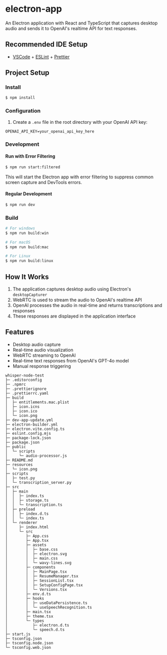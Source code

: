 # electron-app

An Electron application with React and TypeScript that captures desktop audio and sends it to OpenAI's realtime API for text responses.

## Recommended IDE Setup

- [VSCode](https://code.visualstudio.com/) + [ESLint](https://marketplace.visualstudio.com/items?itemName=dbaeumer.vscode-eslint) + [Prettier](https://marketplace.visualstudio.com/items?itemName=esbenp.prettier-vscode)

## Project Setup

### Install

```bash
$ npm install
```

### Configuration

1. Create a `.env` file in the root directory with your OpenAI API key:

```
OPENAI_API_KEY=your_openai_api_key_here
```

### Development

#### Run with Error Filtering

```bash
$ npm run start:filtered
```

This will start the Electron app with error filtering to suppress common screen capture and DevTools errors.

#### Regular Development

```bash
$ npm run dev
```

### Build

```bash
# For windows
$ npm run build:win

# For macOS
$ npm run build:mac

# For Linux
$ npm run build:linux
```

## How It Works

1. The application captures desktop audio using Electron's `desktopCapturer`
2. WebRTC is used to stream the audio to OpenAI's realtime API
3. OpenAI processes the audio in real-time and returns transcriptions and responses
4. These responses are displayed in the application interface

## Features

- Desktop audio capture
- Real-time audio visualization
- WebRTC streaming to OpenAI
- Real-time text responses from OpenAI's GPT-4o model
- Manual response triggering

```
whisper-node-test
├─ .editorconfig
├─ .npmrc
├─ .prettierignore
├─ .prettierrc.yaml
├─ build
│  ├─ entitlements.mac.plist
│  ├─ icon.icns
│  ├─ icon.ico
│  └─ icon.png
├─ dev-app-update.yml
├─ electron-builder.yml
├─ electron.vite.config.ts
├─ eslint.config.mjs
├─ package-lock.json
├─ package.json
├─ public
│  └─ scripts
│     └─ audio-processor.js
├─ README.md
├─ resources
│  └─ icon.png
├─ scripts
│  ├─ test.py
│  └─ transcription_server.py
├─ src
│  ├─ main
│  │  ├─ index.ts
│  │  ├─ storage.ts
│  │  └─ transcription.ts
│  ├─ preload
│  │  ├─ index.d.ts
│  │  └─ index.ts
│  └─ renderer
│     ├─ index.html
│     └─ src
│        ├─ App.css
│        ├─ App.tsx
│        ├─ assets
│        │  ├─ base.css
│        │  ├─ electron.svg
│        │  ├─ main.css
│        │  └─ wavy-lines.svg
│        ├─ components
│        │  ├─ MainPage.tsx
│        │  ├─ ResumeManager.tsx
│        │  ├─ SessionList.tsx
│        │  ├─ SetupConfigPage.tsx
│        │  └─ Versions.tsx
│        ├─ env.d.ts
│        ├─ hooks
│        │  ├─ useDataPersistence.ts
│        │  └─ useSpeechRecognition.ts
│        ├─ main.tsx
│        ├─ theme.tsx
│        └─ types
│           ├─ electron.d.ts
│           └─ speech.d.ts
├─ start.js
├─ tsconfig.json
├─ tsconfig.node.json
└─ tsconfig.web.json

```
